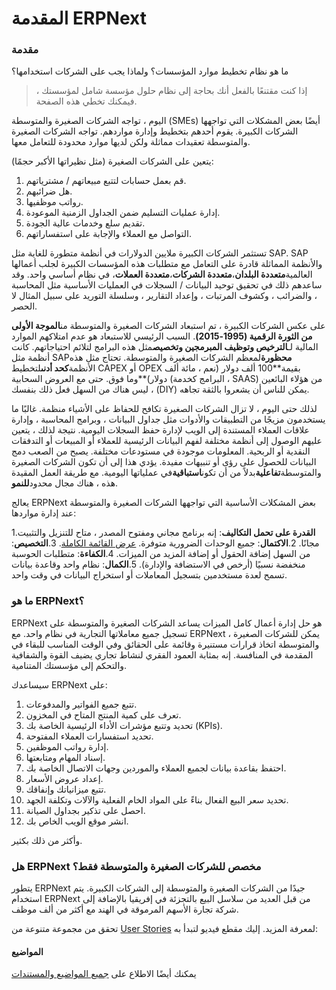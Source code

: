 # المقدمة ERPNext

### مقدمة

ما هو نظام تخطيط موارد المؤسسات؟ ولماذا يجب على الشركات استخدامها؟

> إذا كنت مقتنعًا بالفعل أنك بحاجة إلى نظام حلول مؤسسة شامل لمؤسستك ، فيمكنك تخطي هذه الصفحة.

اليوم ، تواجه الشركات الصغيرة والمتوسطة (SMEs) أيضًا بعض المشكلات التي تواجهها الشركات الكبيرة. يقوم أحدهم بتخطيط وإدارة مواردهم. تواجه الشركات الصغيرة والمتوسطة تعقيدات مماثلة ولكن لديها موارد محدودة للتعامل معها.

يتعين على الشركات الصغيرة (مثل نظيراتها الأكبر حجمًا):

1. قم بعمل حسابات لتتبع مبيعاتهم / مشترياتهم.
2. هل ضرائبهم.
3. رواتب موظفيها.
4. إدارة عمليات التسليم ضمن الجداول الزمنية الموعودة.
5. تقديم سلع وخدمات عالية الجودة.
6. التواصل مع العملاء والإجابة على استفساراتهم.

تستثمر الشركات الكبيرة ملايين الدولارات في أنظمة متطورة للغاية مثل SAP. SAP والأنظمة المماثلة قادرة على التعامل مع متطلبات هذه المؤسسات الكبيرة لجلب أعمالها العالمية**متعددة البلدان**،**متعددة الشركات**،**متعددة العملات**، في نظام أساسي واحد. وقد ساعدهم ذلك في تحقيق توحيد البيانات / السجلات في العمليات الأساسية مثل المحاسبة ، والضرائب ، وكشوف المرتبات ، وإعداد التقارير ، وسلسلة التوريد على سبيل المثال لا الحصر.

على عكس الشركات الكبيرة ، تم استبعاد الشركات الصغيرة والمتوسطة من**الموجة الأولى من الثورة الرقمية (1995-2015)**. السبب الرئيسي للاستبعاد هو عدم امتلاكهم الموارد المالية لـ**الترخيص وتوظيف المبرمجين وتخصيص**مثل هذه البرامج لتلائم احتياجاتهم. كانت أنظمة مثل SAP**محظورة**لمعظم الشركات الصغيرة والمتوسطة. تحتاج مثل هذه الأنظمة**كحد أدنى**لتخطيط CAPEX أو OPEX بقيمة\*\*100 ألف دولار (نعم ، مائة ألف دولار)\*\*وما فوق. حتى مع العروض السحابية (البرامج كخدمة ، SAAS) من هؤلاء البائعين ، ليس هناك من السهل فعل ذلك بنفسك (DIY) يمكن للناس أن يشعروا بالثقة تجاهه.

لذلك حتى اليوم ، لا تزال الشركات الصغيرة تكافح للحفاظ على الأشياء منظمة. غالبًا ما يستخدمون مزيجًا من التطبيقات والأدوات مثل جداول البيانات ، وبرامج المحاسبة ، وإدارة علاقات العملاء المستندة إلى الويب لإدارة حفظ السجلات اليومية. نتيجة لذلك ، يتعين عليهم الوصول إلى أنظمة مختلفة لفهم البيانات الرئيسية للعملاء أو المبيعات أو التدفقات النقدية أو الربحية. المعلومات موجودة في مستودعات مختلفة. يصبح من الصعب دمج البيانات للحصول على رؤى أو تنبيهات مفيدة. يؤدي هذا إلى أن تكون الشركات الصغيرة والمتوسطة**تفاعلية**بدلاً من أن تكون**استباقية**في عملياتها اليومية. مع طريقة العمل المقيدة هذه ، هناك مجال محدود**للنمو**.

يعالج ERPNext بعض المشكلات الأساسية التي تواجهها الشركات الصغيرة والمتوسطة عند إدارة مواردها:

1.**القدرة على تحمل التكاليف**: إنه برنامج مجاني ومفتوح المصدر ، متاح للتنزيل والتثبيت مجانًا. 2.**الاكتمال**: جميع الوحدات الضرورية متوفرة. [عرض القائمة الكاملة](https://erpnext.com/docs/v13/user/manual/ar). 3.**التخصيص**: من السهل إضافة الحقول أو إضافة المزيد من الميزات. 4.**الكفاءة**: متطلبات الحوسبة منخفضة نسبيًا (أرخص في الاستضافة والإدارة). 5.**الكمال**: نظام واحد وقاعدة بيانات تسمح لعدة مستخدمين بتسجيل المعاملات أو استخراج البيانات في وقت واحد.

### ما هو ERPNext؟

ERPNext هو حل إدارة أعمال كامل الميزات يساعد الشركات الصغيرة والمتوسطة على تسجيل جميع معاملاتها التجارية في نظام واحد. مع ERPNext ، يمكن للشركات الصغيرة والمتوسطة اتخاذ قرارات مستنيرة وقائمة على الحقائق وفي الوقت المناسب للبقاء في المقدمة في المنافسة. إنه بمثابة العمود الفقري لنشاط تجاري يضيف القوة والشفافية والتحكم إلى مؤسستك المتنامية.

سيساعدك ERPNext على:

1. تتبع جميع الفواتير والمدفوعات.
2. تعرف على كمية المنتج المتاح في المخزون.
3. تحديد وتتبع مؤشرات الأداء الرئيسية الخاصة بك (KPIs).
4. تحديد استفسارات العملاء المفتوحة.
5. إدارة رواتب الموظفين.
6. إسناد المهام ومتابعتها.
7. احتفظ بقاعدة بيانات لجميع العملاء والموردين وجهات الاتصال الخاصة بك.
8. إعداد عروض الأسعار.
9. تتبع ميزانياتك وإنفاقك.
10. تحديد سعر البيع الفعال بناءً على المواد الخام الفعلية والآلات وتكلفة الجهد.
11. احصل على تذكير بجداول الصيانة.
12. انشر موقع الويب الخاص بك.

وأكثر من ذلك بكثير.

### هل ERPNext مخصص للشركات الصغيرة والمتوسطة فقط؟

يتطور ERPNext جيدًا من الشركات الصغيرة والمتوسطة إلى الشركات الكبيرة. يتم استخدام ERPNext من قبل العديد من سلاسل البيع بالتجزئة في إفريقيا بالإضافة إلى شركة تجارة الأسهم المرموقة في الهند مع أكثر من ألف موظف.

تحقق من مجموعة متنوعة من [User Stories](https://erpnext.com/blog/customer-success-stories) لمعرفة المزيد. إليك مقطع فيديو لتبدأ به:

#### المواضيع

يمكنك أيضًا الاطلاع على [جميع المواضيع والمستندات](./ar/SUMMARY.md)
